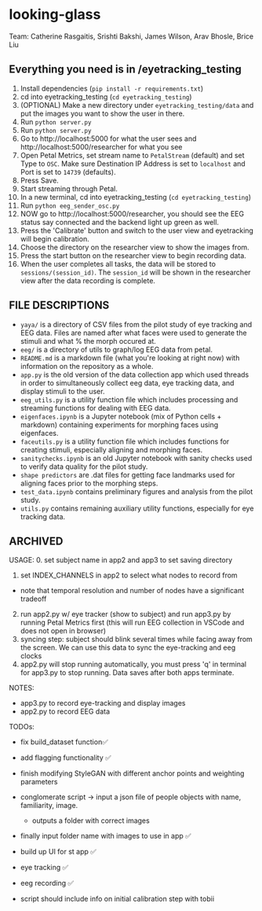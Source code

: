 # looking-glass
Team: Catherine Rasgaitis, Srishti Bakshi, James Wilson, Arav Bhosle, Brice Liu

## Everything you need is in /eyetracking_testing

1. Install dependencies (`pip install -r requirements.txt`)
2. cd into eyetracking_testing (`cd eyetracking_testing`)
3. (OPTIONAL) Make a new directory under `eyetracking_testing/data` and put the images you want to show the user in there.
4. Run `python server.py`
5. Run `python server.py`
6. Go to http://localhost:5000 for what the user sees and http://localhost:5000/researcher for what you see
7. Open Petal Metrics, set stream name to `PetalStream` (default) and set Type to `OSC`. Make sure Destination IP Address is set to `localhost` and Port is set to `14739` (defaults).
8. Press Save.
9. Start streaming through Petal.
10. In a new terminal, cd into eyetracking_testing (`cd eyetracking_testing`)
11. Run `python eeg_sender_osc.py`
12. NOW go to http://localhost:5000/researcher, you should see the EEG status say connected and the backend light up green as well.
13. Press the 'Calibrate' button and switch to the user view and eyetracking will begin calibration.
14. Choose the directory on the researcher view to show the images from.
15. Press the start button on the researcher view to begin recording data.
16. When the user completes all tasks, the data will be stored to `sessions/(session_id)`. The `session_id` will be shown in the researcher view after the data recording is complete.

## FILE DESCRIPTIONS
- `yaya/` is a directory of CSV files from the pilot study of eye tracking and EEG data. Files are named after what faces were used to generate the stimuli and what % the morph occured at.
- `eeg/` is a directory of utils to graph/log EEG data from petal.
- `README.md` is a markdown file (what you're looking at right now) with information on the repository as a whole.
- `app.py` is the old version of the data collection app which used threads in order to simultaneously collect eeg data, eye tracking data, and display stimuli to the user.
- `eeg_utils.py` is a utility function file which includes processing and streaming functions for dealing with EEG data.
- `eigenfaces.ipynb` is a Jupyter notebook (mix of Python cells + markdown) containing experiments for morphing faces using eigenfaces.
- `faceutils.py` is a utility function file which includes functions for creating stimuli, especially aligning and morphing faces.
- `sanitychecks.ipynb` is an old Jupyter notebook with sanity checks used to verify data quality for the pilot study.
- `shape predictors` are .dat files for getting face landmarks used for aligning faces prior to the morphing steps.
- `test_data.ipynb` contains preliminary figures and analysis from the pilot study.
- `utils.py` contains remaining auxiliary utility functions, especially for eye tracking data.


## ARCHIVED

USAGE:
0. set subject name in app2 and app3 to set saving directory
1. set INDEX_CHANNELS in app2 to select what nodes to record from
- note that temporal resolution and number of nodes have a significant tradeoff
2. run app2.py w/ eye tracker (show to subject) and run app3.py by running Petal Metrics first (this will run EEG collection in VSCode and does not open in browser)
3. syncing step: subject should blink several times while facing away from the screen. We can use this data to sync the eye-tracking and eeg clocks
4. app2.py will stop running automatically, you must press 'q' in terminal for app3.py to stop running. Data saves after both apps terminate.

NOTES:
- app3.py to record eye-tracking and display images
- app2.py to record EEG data

TODOs:

- fix build_dataset function✅
- add flagging functionality ✅
- finish modifying StyleGAN with different anchor points and weighting parameters
- conglomerate script -> input a json file of people objects with name, familiarity, image.
    - outputs a folder with correct images
- finally input folder name with images to use in app ✅
- build up UI for st app ✅
- eye tracking ✅
- eeg recording ✅

- script should include info on initial calibration step with tobii
